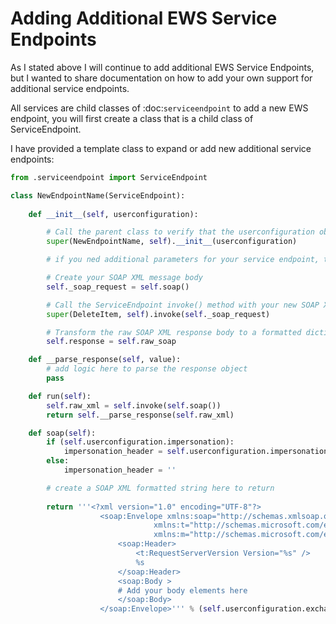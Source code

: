 # Adding Additional EWS Service Endpoints

As I stated above I will continue to add additional EWS Service Endpoints, but I wanted to share documentation on how to add your own support for additional service endpoints.

All services are child classes of :doc:`serviceendpoint` to add a new EWS endpoint, you will first create a class that is a child class of ServiceEndpoint.

I have provided a template class to expand or add new additional service endpoints:

```python
from .serviceendpoint import ServiceEndpoint

class NewEndpointName(ServiceEndpoint):
    
    def __init__(self, userconfiguration):

        # Call the parent class to verify that the userconfiguration object is a correct object and has the necessary properties
        super(NewEndpointName, self).__init__(userconfiguration)

        # if you ned additional parameters for your service endpoint, then add them to the __init__ method and add logic here as needed

        # Create your SOAP XML message body
        self._soap_request = self.soap()

        # Call the ServiceEndpoint invoke() method with your new SOAP XML body
        super(DeleteItem, self).invoke(self._soap_request)

        # Transform the raw SOAP XML response body to a formatted dictionary or list in this classes response property
        self.response = self.raw_soap

    def __parse_response(self, value):
        # add logic here to parse the response object
        pass

    def run(self):
        self.raw_xml = self.invoke(self.soap())
        return self.__parse_response(self.raw_xml)

    def soap(self):
        if (self.userconfiguration.impersonation):
            impersonation_header = self.userconfiguration.impersonation.header
        else:
            impersonation_header = ''

        # create a SOAP XML formatted string here to return
    
        return '''<?xml version="1.0" encoding="UTF-8"?>
                    <soap:Envelope xmlns:soap="http://schemas.xmlsoap.org/soap/envelope/"
                                xmlns:t="http://schemas.microsoft.com/exchange/services/2006/types"
                                xmlns:m="http://schemas.microsoft.com/exchange/services/2006/messages">
                        <soap:Header>
                            <t:RequestServerVersion Version="%s" />
                            %s
                        </soap:Header>
                        <soap:Body >
                        # Add your body elements here
                        </soap:Body>
                    </soap:Envelope>''' % (self.userconfiguration.exchangeVersion, impersonation_header)
```